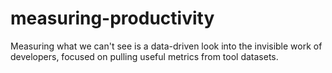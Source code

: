 # measuring-productivity
Measuring what we can't see is a data-driven look into the invisible work of developers, focused on pulling useful metrics from tool datasets.
